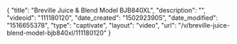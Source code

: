 {
    "title": "Breville Juice &amp; Blend Model BJB840XL",
    "description": "",
    "videoid": "111180120",
    "date_created": "1502923905",
    "date_modified": "1516655378",
    "type": "captivate",
    "layout": "video",
    "url": "\/v\/breville-juice-blend-model-bjb840xl\/111180120"
}